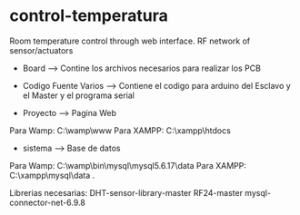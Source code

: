 # control-temperatura
Room temperature control through web interface. RF network of sensor/actuators

* Board --> Contine los archivos necesarios para realizar los PCB

* Codigo Fuente Varios --> Contiene el codigo para arduino del Esclavo y el Master y el programa serial

* Proyecto --> Pagina Web

Para Wamp: C:\wamp\www
Para XAMPP: C:\xampp\htdocs

* sistema --> Base de datos

Para Wamp: C:\wamp\bin\mysql\mysql5.6.17\data
Para XAMPP: C:\xampp\mysql\data .

Librerias necesarias:
DHT-sensor-library-master
RF24-master
mysql-connector-net-6.9.8

